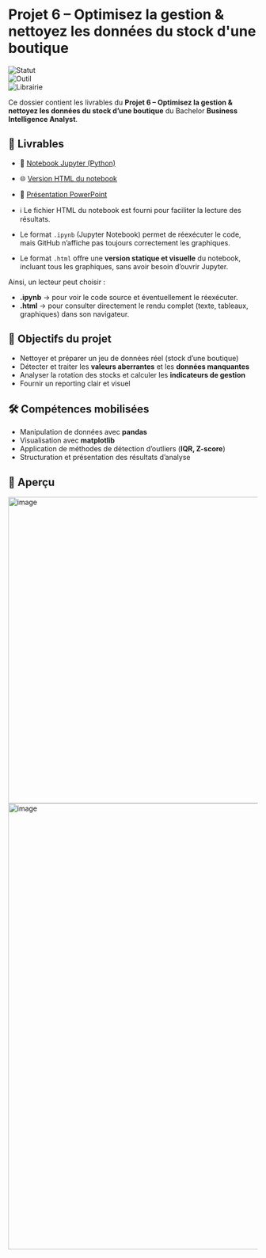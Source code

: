 # Projet 6 – Optimisez la gestion & nettoyez les données du stock d'une boutique

![Statut](https://img.shields.io/badge/Projet-Terminé-brightgreen)  
![Outil](https://img.shields.io/badge/Outil-Python-yellow)  
![Librairie](https://img.shields.io/badge/Librairies-pandas%20%7C%20matplotlib-blue)

Ce dossier contient les livrables du **Projet 6 – Optimisez la gestion & nettoyez les données du stock d’une boutique** du Bachelor **Business Intelligence Analyst**.

## 📑 Livrables
- 🐍 [Notebook Jupyter (Python)](Deluy_Leslie_1_notebook_072025.ipynb)
- 🌐 [Version HTML du notebook](Deluy_Leslie_1_notebook_072025.html)
- 🎥 [Présentation PowerPoint](Deluy_Leslie_2_présentation_072025.pptx)

- ℹ️ Le fichier HTML du notebook est fourni pour faciliter la lecture des résultats.  
- Le format `.ipynb` (Jupyter Notebook) permet de réexécuter le code, mais GitHub n’affiche pas toujours correctement les graphiques.  
- Le format `.html` offre une **version statique et visuelle** du notebook, incluant tous les graphiques, sans avoir besoin d’ouvrir Jupyter.  

Ainsi, un lecteur peut choisir :  
- **.ipynb** → pour voir le code source et éventuellement le réexécuter.  
- **.html** → pour consulter directement le rendu complet (texte, tableaux, graphiques) dans son navigateur.


## 🎯 Objectifs du projet
- Nettoyer et préparer un jeu de données réel (stock d’une boutique)
- Détecter et traiter les **valeurs aberrantes** et les **données manquantes**
- Analyser la rotation des stocks et calculer les **indicateurs de gestion**
- Fournir un reporting clair et visuel

## 🛠 Compétences mobilisées
- Manipulation de données avec **pandas**
- Visualisation avec **matplotlib**
- Application de méthodes de détection d’outliers (**IQR, Z-score**)
- Structuration et présentation des résultats d’analyse

## 👀 Aperçu
<img width="819" height="619" alt="image" src="https://github.com/user-attachments/assets/16f2df32-9fe3-4309-abda-b3d65cbabce9" />  <img width="1586" height="902" alt="image" src="https://github.com/user-attachments/assets/88f8bfac-e9cf-458c-aa17-55a7b8385a75" />


